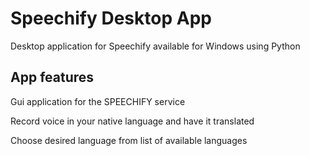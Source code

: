 # Speechify Desktop App

Desktop application for Speechify available for Windows using Python

## App features

Gui application for the SPEECHIFY service

Record voice in your native language and have it translated

Choose desired language from list of available languages